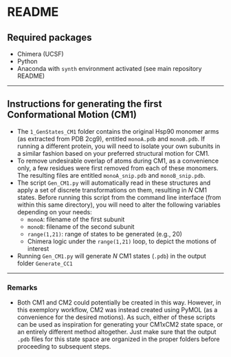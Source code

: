 # README
## Required packages
- Chimera (UCSF)
- Python
- Anaconda with `synth` environment activated (see main repository README)

---

## Instructions for generating the first Conformational Motion (CM1)
- The `1_GenStates_CM1` folder contains the original Hsp90 monomer arms (as extracted from PDB 2cg9), entitled `monoA.pdb` and `monoB.pdb`. If running a different protein, you will need to isolate your own subunits in a similar fashion based on your preferred structural motion for CM1.
- To remove undesirable overlap of atoms during CM1, as a convenience only, a few residues were first removed from each of these monomers. The resulting files are entitled `monoA_snip.pdb` and `monoB_snip.pdb`.
- The script `Gen_CM1.py` will automatically read in these structures and apply a set of discrete transformations on them, resulting in *N* CM1 states. Before running this script from the command line interface (from within this same directory), you will need to alter the following variables depending on your needs:
  - `monoA`: filename of the first subunit
  - `monoB`: filename of the second subunit
  - `range(1,21)`: range of states to be generated (e.g., 20)
  - Chimera logic under the `range(1,21)` loop, to depict the motions of interest
- Running `Gen_CM1.py` will generate *N* CM1 states (`.pdb`) in the output folder `Generate_CC1`

---

### Remarks
- Both CM1 and CM2 could potentially be created in this way. However, in this exemplory workflow, CM2 was instead created using PyMOL (as a convenience for the desired motions). As such, either of these scripts can be used as inspiration for generating your CM1xCM2 state space, or an entirely different method altogether. Just make sure that the output `.pdb` files for this state space are organized in the proper folders before proceeding to subsequent steps.
